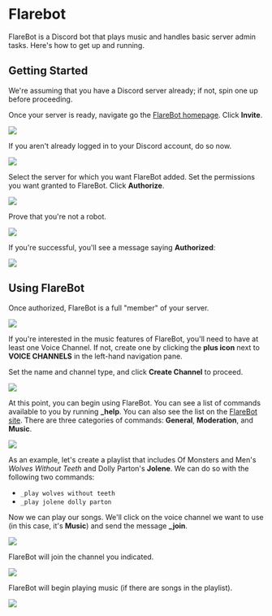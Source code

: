 # Flarebot

FlareBot is a Discord bot that plays music and handles basic server admin tasks. Here's how to get up and running.

## Getting Started

We're assuming that you have a Discord server already; if not, spin one up before proceeding.

Once your server is ready, navigate go the [FlareBot homepage](https://flarebot.stream/). Click **Invite**.

![](media/flarebot-homepage.png)

If you aren't already logged in to your Discord account, do so now.

![](media/discord-login.png)

Select the server for which you want FlareBot added.
Set the permissions you want granted to FlareBot.
Click **Authorize**.

![](media/authorize-flarebot.png)

Prove that you're not a robot.

![](media/nonrobot-proof.png)

If you're successful, you'll see a message saying **Authorized**:

![](media/authorized.png)

## Using FlareBot

Once authorized, FlareBot is a full "member" of your server.

![](media/added.png)

If you're interested in the music features of FlareBot, you'll need to have at least one Voice Channel. If not, create one by clicking the **plus icon** next to **VOICE CHANNELS** in the left-hand navigation pane.

Set the name and channel type, and click **Create Channel** to proceed.

![](media/create-voice-channel.png)

At this point, you can begin using FlareBot. You can see a list of commands available to you by running **_help**. You can also see the list on the [FlareBot site](https://flarebot.stream/). There are three categories of commands: **General**, **Moderation**, and **Music**.

![](media/help.png)

As an example, let's create a playlist that includes Of Monsters and Men's *Wolves Without Teeth* and Dolly Parton's **Jolene**. We can do so with the following two commands:

* `_play wolves without teeth`
* `_play jolene dolly parton`

Now we can play our songs. We'll click on the voice channel we want to use (in this case, it's **Music**) and send the message **_join**.

![](media/join.png)

FlareBot will join the channel you indicated.

![](media/flarebot-joined.png)

FlareBot will begin playing music (if there are songs in the playlist).

![](media/playing.png)